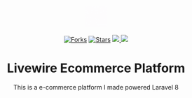 <p align="center">
	<img src="Livecommerce.gif" style="width: 10%"/>
</p>

<p align="center">
     <a href="https://github.com/LfJohnVo/Livecommerce/fork">
        <img src="https://img.shields.io/github/forks/LfJohnVo/Livecommerce.svg?style=social&label=Fork"
            alt="Forks"></a>
    <a href="https://github.com/LfJohnVo/Livecommerce/stargazers">
        <img src="https://img.shields.io/github/stars/LfJohnVo/Livecommerce.svg?style=social&label=Stars"
            alt="Stars"></a>
    <a href="https://travis-ci.org/LfJohnVo/Livecommerce">
        <img src="https://travis-ci.org/LfJohnVo/Livecommerce.svg?branch=main"/>
    </a>
    <a href="https://github.com/LfJohnVo/Livecommerce/blob/main/License.md">
            <img src="https://img.shields.io/badge/license-MIT-blue.svg?style=flat-square"/>
        </a>
</p>


<h1 align="center"> Livewire Ecommerce Platform</h1>

<p align="center">This is a e-commerce platform I made powered Laravel 8</p>
